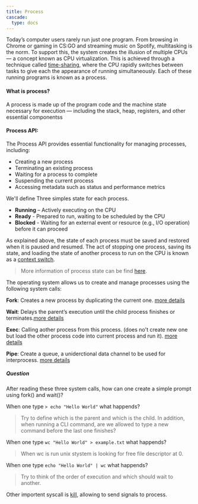 ```yaml
---
title: Process
cascade:
  type: docs
---
```


Today’s computer users rarely run just one program. From browsing in Chrome or
gaming in CS:GO and streaming music on Spotify, multitasking is the norm. To
support this, the system creates the illusion of multiple CPUs — a concept known
as CPU virtualization. This is achieved through a technique called
[time-sharing](https://www.geeksforgeeks.org/operating-systems/time-sharing-operating-system/),
where the CPU rapidly switches between tasks to give each the appearance of
running simultaneously. Each of these running programs is known as a process.

#### What is process?

A process is made up of the program code and the machine state necessary for
execution — including the stack, heap, registers, and other essential
componentss

#### Process API:

The Process API provides essential functionality for managing processes,
including:

- Creating a new process
- Terminating an existing process
- Waiting for a process to complete
- Suspending the current process
- Accessing metadata such as status and performance metrics

We'll define Three simples state for each process.

- **Running** – Actively executing on the CPU
- **Ready** - Prepared to run, waiting to be scheduled by the CPU
- **Blocked** - Waiting for an external event or resource (e.g., I/O operation)
  before it can proceed

As explained above, the state of each process must be saved and restored when it
is paused and resumed. The act of stopping one process, saving its state, and
loading the state of another process to run on the CPU is known as a
[context switch](https://en.wikipedia.org/wiki/Context_switch).

> More information of process state can be find [here](TODO).

The operating system allows us to create and manage processes using the
following system calls:

**Fork**: Creates a new process by duplicating the current one.
[more details](https://man7.org/linux/man-pages/man2/fork.2.html)

**Wait**: Delays the parent’s execution until the child process finishes or
terminates.[more details](https://man7.org/linux/man-pages/man2/wait.2.html)

**Exec**: Calling aother process from this process. (does no't create new one
but load the other process code into current process and run it).
[more details](https://man7.org/linux/man-pages/man3/exec.3.html)

**Pipe**: Create a queue, a uniderctional data channel to be used for
interprocess. [more details](https://man7.org/linux/man-pages/man2/pipe.2.html)

##### Question

After reading these three system calls, how can one create a simple prompt using
fork() and wait()?

When one type `> echo "Hello World"` what happends?

> Try to define which is the parent and which is the child. In addition, when
> running a CLI command, are we allowed to type a new command before the last
> one finishes?

When one type `wc "Hello World" > example.txt` what happends?

> When wc is run unix stystem is looking for free file descriptor at 0.

When one type `echo "Hello World" | wc` what happends?

> Try to think of the order of execution and which should wait to another.

Other importent syscall is
[kill](https://man7.org/linux/man-pages/man2/kill.2.html), allowing to send
signals to process.
